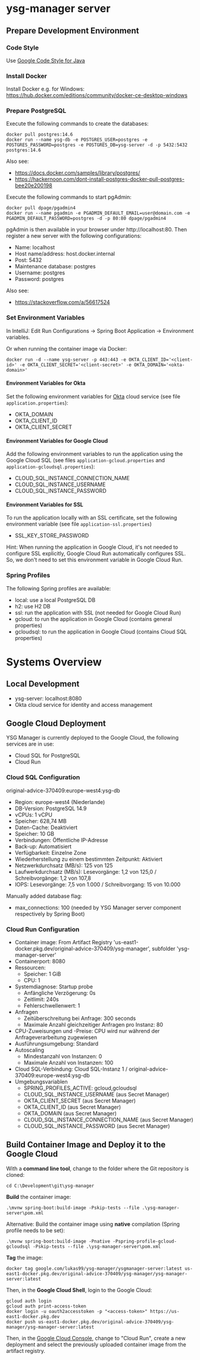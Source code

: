 # ysg-manager server

## Prepare Development Environment

### Code Style

Use [Google Code Style for Java](https://github.com/google/styleguide/blob/gh-pages/eclipse-java-google-style.xml)

### Install Docker
Install Docker e.g. for Windows: https://hub.docker.com/editions/community/docker-ce-desktop-windows

### Prepare PostgreSQL
Execute the following commands to create the databases:

```
docker pull postgres:14.6
docker run --name ysg-db -e POSTGRES_USER=postgres -e POSTGRES_PASSWORD=postgres -e POSTGRES_DB=ysg-server -d -p 5432:5432 postgres:14.6
```

Also see: 
* https://docs.docker.com/samples/library/postgres/
* https://hackernoon.com/dont-install-postgres-docker-pull-postgres-bee20e200198

Execute the following commands to start pgAdmin:

```
docker pull dpage/pgadmin4
docker run --name pgadmin -e PGADMIN_DEFAULT_EMAIL=user@domain.com -e PGADMIN_DEFAULT_PASSWORD=postgres -d -p 80:80 dpage/pgadmin4
```

pgAdmin is then available in your browser under http://localhost:80.
Then register a new server with the following configurations:
* Name: localhost
* Host name/address: host.docker.internal
* Post: 5432
* Maintenance database: postgres
* Username: postgres
* Password: postgres

Also see:
* https://stackoverflow.com/a/56617524

### Set Environment Variables
In IntelliJ: Edit Run Configurations -> Spring Boot Application -> Environment variables.

Or when running the container image via Docker:
```
docker run -d --name ysg-server -p 443:443 -e OKTA_CLIENT_ID='<client-id>' -e OKTA_CLIENT_SECRET='<client-secret>' -e OKTA_DOMAIN='<okta-domain>'
```

#### Environment Variables for Okta
Set the following environment variables for [Okta](https://www.okta.com/) cloud service (see file `application.properties`):
* OKTA_DOMAIN
* OKTA_CLIENT_ID
* OKTA_CLIENT_SECRET

#### Environment Variables for Google Cloud
Add the following environment variables to run the application using the Google Cloud SQL (see files `application-gcloud.properties` and `application-gcloudsql.properties`):
* CLOUD_SQL_INSTANCE_CONNECTION_NAME
* CLOUD_SQL_INSTANCE_USERNAME
* CLOUD_SQL_INSTANCE_PASSWORD

#### Environment Variables for SSL
To run the application locally with an SSL certificate, set the following environment variable (see file `application-ssl.properties`)
* SSL_KEY_STORE_PASSWORD

Hint: When running the application in Google Cloud, it's not needed to configure SSL explicitly, Google Cloud Run automatically configures SSL.
So, we don't need to set this environment variable in Google Cloud Run. 

### Spring Profiles
The following Spring profiles are available:
* local: use a local PostgreSQL DB
* h2: use H2 DB
* ssl: run the application with SSL (not needed for Google Cloud Run)
* gcloud: to run the application in Google Cloud (contains general properties)
* gcloudsql: to run the application in Google Cloud (contains Cloud SQL properties)

# Systems Overview

## Local Development
* ysg-server: localhost:8080
* Okta cloud service for identity and access management

## Google Cloud Deployment
YSG Manager is currently deployed to the Google Cloud, the following services are in use:
* Cloud SQL for PostgreSQL
* Cloud Run

### Cloud SQL Configuration
original-advice-370409:europe-west4:ysg-db

* Region: europe-west4 (Niederlande)
* DB-Version: PostgreSQL 14.9
* vCPUs: 1 vCPU
* Speicher: 628,74 MB
* Daten-Cache: Deaktiviert
* Speicher: 10 GB
* Verbindungen: Öffentliche IP-Adresse
* Back-up: Automatisiert
* Verfügbarkeit: Einzelne Zone
* Wiederherstellung zu einem bestimmten Zeitpunkt: Aktiviert
* Netzwerkdurchsatz (MB/s): 125 von 125
* Laufwerkdurchsatz (MB/s): Lesevorgänge: 1,2 von 125,0 / Schreibvorgänge: 1,2 von 107,8
* IOPS: Lesevorgänge: 7,5 von 1.000 / Schreibvorgang: 15 von 10.000

Manually added database flag:
* max_connections: 100 (needed by YSG Manager server component respectively by Spring Boot)

### Cloud Run Configuration
* Container image: From Artifact Registry 'us-east1-docker.pkg.dev/original-advice-370409/ysg-manager', subfolder 'ysg-manager-server'
* Containerport: 8080
* Ressourcen:
    * Speicher: 1 GiB
    * CPU: 1
* Systemdiagnose: Startup probe
    * Anfängliche Verzögerung: 0s
    * Zeitlimit: 240s
    * Fehlerschwellenwert: 1
* Anfragen
    * Zeitüberschreitung bei Anfrage: 300 seconds
    * Maximale Anzahl gleichzeitiger Anfragen pro Instanz: 80
* CPU-Zuweisungen und -Preise: CPU wird nur während der Anfrageverarbeitung zugewiesen
* Ausführungsumgebung: Standard
* Autoscaling
    * Mindestanzahl von Instanzen: 0
    * Maximale Anzahl von Instanzen: 100
* Cloud SQL-Verbindung: Cloud SQL-Instanz 1 / original-advice-370409:europe-west4:ysg-db
* Umgebungsvariablen
    * SPRING_PROFILES_ACTIVE: gcloud,gcloudsql
    * CLOUD_SQL_INSTANCE_USERNAME (aus Secret Manager)
    * OKTA_CLIENT_SECRET (aus Secret Manager)
    * OKTA_CLIENT_ID (aus Secret Manager)
    * OKTA_DOMAIN (aus Secret Manager)
    * CLOUD_SQL_INSTANCE_CONNECTION_NAME (aus Secret Manager)
    * CLOUD_SQL_INSTANCE_PASSWORD (aus Secret Manager)

## Build Container Image and Deploy it to the Google Cloud

With a **command line tool**, change to the folder where the Git repository is cloned:
```
cd C:\Development\git\ysg-manager
```
**Build** the container image:
```
.\mvnw spring-boot:build-image -Pskip-tests --file .\ysg-manager-server\pom.xml
```
Alternative: Build the container image using **native** compilation (Spring profile needs to be set):
```
.\mvnw spring-boot:build-image -Pnative -Pspring-profile-gcloud-gcloudsql -Pskip-tests --file .\ysg-manager-server\pom.xml
```
**Tag** the image:
```
docker tag google.com/lukas99/ysg-manager/ysgmanager-server:latest us-east1-docker.pkg.dev/original-advice-370409/ysg-manager/ysg-manager-server:latest
```
Then, in the **Google Cloud Shell**, login to the Google Cloud:
```
gcloud auth login
gcloud auth print-access-token
docker login -u oauth2accesstoken -p "<access-token>" https://us-east1-docker.pkg.dev
docker push us-east1-docker.pkg.dev/original-advice-370409/ysg-manager/ysg-manager-server:latest
```
Then, in the [Google Cloud Console](https://console.cloud.google.com), change to "Cloud Run", create
a new deployment and select the previously uploaded container image from the artifact registry. 
